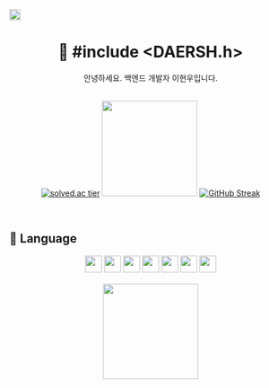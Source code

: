 <img height = 20 src="https://hits.seeyoufarm.com/api/count/incr/badge.svg?url=https%3A%2F%2Fgithub.com%2Fdaersh&count_bg=%2379C83D&title_bg=%23555555&icon=&icon_color=%23E7E7E7&title=visit&edge_flat=false)](https://hits.seeyoufarm.com" />
<div align="center">
 
# 🍎 #include <DAERSH.h>
</div>
<div align="center">
 안녕하세요. 백엔드 개발자 이현우입니다.
</div>
<br>
<div align="center">

[![solved.ac tier](http://mazassumnida.wtf/api/generate_badge?boj=daersh)](https://solved.ac/daersh) <img height=170 src="https://github-readme-stats.vercel.app/api?username=daersh" /> [![GitHub Streak](https://streak-stats.demolab.com?user=daersh&theme=dark&hide_border=true&locale=ko&date_format=%5BY.%5Dn.j)](https://git.io/streak-stats)
</div>



<br>

🍏 Language
--
<div align="center">
<img height= 30 src="https://img.shields.io/badge/Java-007396?style=flat&logo=Java&logoColor=white" /> <img height= 30 src="https://img.shields.io/badge/C++-F24C53?style=flat&logo=cplusplus&logoColor=white" /> <img height= 30 src="https://img.shields.io/badge/Spring-6DB33F?style=flat&logo=Spring&logoColor=white" /> <img height= 30 src="https://img.shields.io/badge/Unity-512BD4?style=flat&logo=Unity&logoColor=white" /> <img height= 30 src="https://img.shields.io/badge/Csharp-EF5C55?style=flat&logo=Csharp&logoColor=white" /> <img height= 30 src="https://img.shields.io/badge/Unity-F09820?style=flat&logo=Unity&logoColor=white" /> <img height= 30 src="https://img.shields.io/badge/c-A8B9CC?style=flat&logo=c&logoColor=white" /> 
</div>
<br>
<div align="center">
<img height=170 src="https://github-readme-stats.vercel.app/api/top-langs/?username=daersh&langs_count=10&layout=compact&theme=dark" />
</div>
<br>
  
<br>

<br>
